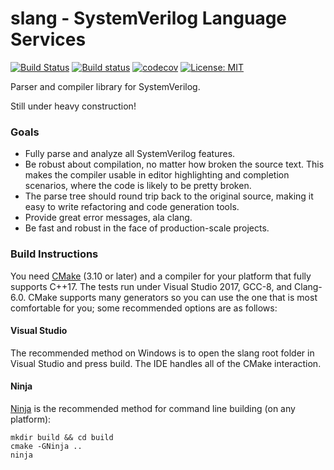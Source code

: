 slang - SystemVerilog Language Services
=======================================
[![Build Status](https://travis-ci.org/MikePopoloski/slang.svg?branch=master)](https://travis-ci.org/MikePopoloski/slang)
[![Build status](https://ci.appveyor.com/api/projects/status/n86l5nuq5nw9on0u/branch/master?svg=true)](https://ci.appveyor.com/project/MikePopoloski/slang/branch/master)
[![codecov](https://codecov.io/gh/MikePopoloski/slang/branch/master/graph/badge.svg)](https://codecov.io/gh/MikePopoloski/slang)
[![License: MIT](https://img.shields.io/badge/License-MIT-yellow.svg)](https://github.com/MikePopoloski/slang/blob/master/LICENSE)

Parser and compiler library for SystemVerilog.

Still under heavy construction!

### Goals

* Fully parse and analyze all SystemVerilog features.
* Be robust about compilation, no matter how broken the source text. This makes the compiler usable in editor highlighting and completion scenarios, where the code is likely to be pretty broken.
* The parse tree should round trip back to the original source, making it easy to write refactoring and code generation tools.
* Provide great error messages, ala clang.
* Be fast and robust in the face of production-scale projects.

### Build Instructions

You need [CMake](https://cmake.org/) (3.10 or later) and a compiler for your platform that fully supports C++17. The tests run under Visual Studio 2017, GCC-8, and Clang-6.0. CMake supports many generators so you can use the one that is most comfortable for you; some recommended options are as follows:

#### Visual Studio
The recommended method on Windows is to open the slang root folder in Visual Studio and press build. The IDE handles all of the CMake interaction.

#### Ninja
[Ninja](https://ninja-build.org/) is the recommended method for command line building (on any platform):
```
mkdir build && cd build
cmake -GNinja ..
ninja
```